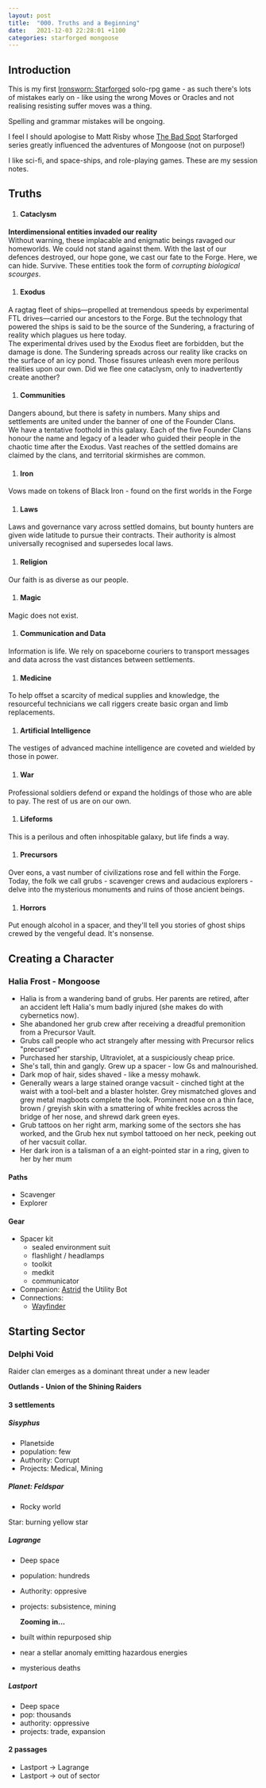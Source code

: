 ```yaml
---
layout: post
title:  "000. Truths and a Beginning"
date:   2021-12-03 22:28:01 +1100
categories: starforged mongoose
---
```


## Introduction
This is my first [Ironsworn: Starforged](https://starforged.absolutetabletop.com/) solo-rpg game - as such there's lots of mistakes early on - like using the wrong Moves or Oracles and not realising resisting suffer moves was a thing.

Spelling and grammar mistakes will be ongoing.

I feel I should apologise to Matt Risby whose [The Bad Spot](https://www.youtube.com/channel/UCSHZfmwfiIxCpKrQFrr7YyQ) Starforged series greatly influenced the adventures of Mongoose (not on purpose!)

I like sci-fi, and space-ships, and role-playing games. These are my session notes.

## Truths

1. #### Cataclysm  
  **Interdimensional entities invaded our reality**  
  Without warning, these implacable and enigmatic beings ravaged our homeworlds. We could not stand against them. With the last of our defences destroyed, our hope gone, we cast our fate to the Forge. Here, we can hide. Survive.
  These entities took the form of _corrupting biological scourges_.

1. #### Exodus  
  A ragtag fleet of ships—propelled at tremendous speeds by experimental FTL drives—carried our ancestors to the Forge. But the technology that powered the ships is said to be the source of the Sundering, a fracturing of reality which plagues us here today.  
  The experimental drives used by the Exodus fleet are forbidden, but the damage is done. The Sundering spreads across our reality like cracks on the surface of an icy pond. Those fissures unleash even more perilous realities upon our own. Did we flee one cataclysm, only to inadvertently create another?

1. #### Communities  
  Dangers abound, but there is safety in numbers. Many ships and settlements are united under the banner of one of the Founder Clans.  
  We have a tentative foothold in this galaxy. Each of the five Founder Clans honour the name and legacy of a leader who guided their people in the chaotic time after the Exodus. Vast reaches of the settled domains are claimed by the clans, and territorial skirmishes are common.

1. #### Iron  
  Vows made on tokens of Black Iron - found on the first worlds in the Forge

1. #### Laws  
Laws and governance vary across settled domains, but bounty hunters are given wide latitude to pursue their contracts. Their authority is almost universally recognised and supersedes local laws.

1. #### Religion  
Our faith is as diverse as our people.

1. #### Magic  
Magic does not exist.

1. #### Communication and Data  
Information is life. We rely on spaceborne couriers to transport messages and data across the vast distances between settlements.

1. #### Medicine  
To help offset a scarcity of medical supplies and knowledge, the resourceful technicians we call riggers create basic organ and limb replacements.

1. #### Artificial Intelligence  
The vestiges of advanced machine intelligence are coveted and wielded by those in power.

1. #### War  
Professional soldiers defend or expand the holdings of those who are able to pay. The rest of us are on our own.

1. #### Lifeforms  
This is a perilous and often inhospitable galaxy, but life finds a way.

1. #### Precursors  
Over eons, a vast number of civilizations rose and fell within the Forge. Today, the folk we call grubs - scavenger crews and audacious explorers - delve into the mysterious monuments and ruins of those ancient beings.

1. #### Horrors  
Put enough alcohol in a spacer, and they'll tell you stories of ghost ships crewed by the vengeful dead. It's nonsense.

## Creating a Character

### Halia Frost - Mongoose

- Halia is from a wandering band of grubs. Her parents are retired, after an accident left Halia's mum badly injured (she makes do with cybernetics now).
-  She abandoned her grub crew after receiving a dreadful premonition from a Precursor Vault.
-  Grubs call people who act strangely after messing with Precursor relics "precursed"
-  Purchased her starship, Ultraviolet, at a suspiciously cheap price.
- She's tall, thin and gangly. Grew up a spacer - low Gs and malnourished. 
- Dark mop of hair, sides shaved - like a messy mohawk. 
- Generally wears a large stained orange vacsuit - cinched tight at the waist with a tool-belt and a blaster holster. Grey mismatched gloves and grey metal magboots complete the look. Prominent nose on a thin face, brown / greyish skin with a smattering of white freckles across the bridge of her nose, and shrewd dark green eyes.
- Grub tattoos on her right arm, marking some of the sectors she has worked, and the Grub hex nut symbol tattooed on her neck, peeking out of her vacsuit collar.
- Her dark iron is a talisman of a an eight-pointed star in a ring, given to her by her mum

#### Paths

- Scavenger
- Explorer

#### Gear
- Spacer kit
	- sealed environment suit
	- flashlight / headlamps
	- toolkit
	- medkit
	- communicator
- Companion: [Astrid](/npcs/astrid) the Utility Bot
- Connections:
	- [Wayfinder](/npcs/wayfinder)

## Starting Sector

### Delphi Void

Raider clan emerges as a dominant threat under a new leader

**Outlands - Union of the Shining Raiders**

#### 3 settlements

##### Sisyphus
- Planetside 
- population: few
- Authority: Corrupt
- Projects: Medical, Mining

##### Planet: Feldspar
- Rocky world

Star: burning yellow star

##### Lagrange
- Deep space
- population: hundreds
- Authority: oppresive
- projects: subsistence, mining

  **Zooming in...**

- built within repurposed ship
- near a stellar anomaly emitting hazardous energies
- mysterious deaths


##### Lastport
- Deep space
- pop: thousands
- authority: oppressive
- projects: trade, expansion

#### 2 passages

- Lastport -> Lagrange
- Lastport -> out of sector

